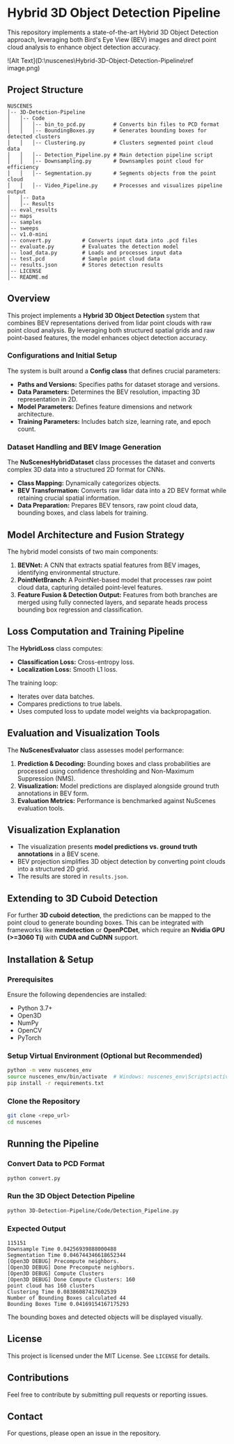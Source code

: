 # Hybrid 3D Object Detection Pipeline

This repository implements a state-of-the-art Hybrid 3D Object Detection approach, leveraging both Bird's Eye View (BEV) images and direct point cloud analysis to enhance object detection accuracy.

![Alt Text](D:\nuscenes\Hybrid-3D-Object-Detection-Pipeline\ref image.png)


## Project Structure
```
NUSCENES
│-- 3D-Detection-Pipeline
│   │-- Code
│   │   │-- bin_to_pcd.py         # Converts bin files to PCD format
│   │   │-- BoundingBoxes.py      # Generates bounding boxes for detected clusters
│   │   │-- Clustering.py         # Clusters segmented point cloud data
│   │   │-- Detection_Pipeline.py # Main detection pipeline script
│   │   │-- Downsampling.py       # Downsamples point cloud for efficiency
│   │   │-- Segmentation.py       # Segments objects from the point cloud
│   │   │-- Video_Pipeline.py     # Processes and visualizes pipeline output
│   │-- Data
│   │-- Results
│-- eval_results
│-- maps
│-- samples
│-- sweeps
│-- v1.0-mini
│-- convert.py          # Converts input data into .pcd files
│-- evaluate.py         # Evaluates the detection model
│-- load_data.py        # Loads and processes input data
│-- test.pcd            # Sample point cloud data
│-- results.json        # Stores detection results
│-- LICENSE
│-- README.md
```

## Overview
This project implements a **Hybrid 3D Object Detection** system that combines BEV representations derived from lidar point clouds with raw point cloud analysis. By leveraging both structured spatial grids and raw point-based features, the model enhances object detection accuracy.

### Configurations and Initial Setup
The system is built around a **Config class** that defines crucial parameters:
- **Paths and Versions:** Specifies paths for dataset storage and versions.
- **Data Parameters:** Determines the BEV resolution, impacting 3D representation in 2D.
- **Model Parameters:** Defines feature dimensions and network architecture.
- **Training Parameters:** Includes batch size, learning rate, and epoch count.

### Dataset Handling and BEV Image Generation
The **NuScenesHybridDataset** class processes the dataset and converts complex 3D data into a structured 2D format for CNNs.
- **Class Mapping:** Dynamically categorizes objects.
- **BEV Transformation:** Converts raw lidar data into a 2D BEV format while retaining crucial spatial information.
- **Data Preparation:** Prepares BEV tensors, raw point cloud data, bounding boxes, and class labels for training.

## Model Architecture and Fusion Strategy
The hybrid model consists of two main components:
1. **BEVNet:** A CNN that extracts spatial features from BEV images, identifying environmental structure.
2. **PointNetBranch:** A PointNet-based model that processes raw point cloud data, capturing detailed point-level features.
3. **Feature Fusion & Detection Output:** Features from both branches are merged using fully connected layers, and separate heads process bounding box regression and classification.

## Loss Computation and Training Pipeline
The **HybridLoss** class computes:
- **Classification Loss:** Cross-entropy loss.
- **Localization Loss:** Smooth L1 loss.

The training loop:
- Iterates over data batches.
- Compares predictions to true labels.
- Uses computed loss to update model weights via backpropagation.

## Evaluation and Visualization Tools
The **NuScenesEvaluator** class assesses model performance:
1. **Prediction & Decoding:** Bounding boxes and class probabilities are processed using confidence thresholding and Non-Maximum Suppression (NMS).
2. **Visualization:** Model predictions are displayed alongside ground truth annotations in BEV form.
3. **Evaluation Metrics:** Performance is benchmarked against NuScenes evaluation tools.

## Visualization Explanation
- The visualization presents **model predictions vs. ground truth annotations** in a BEV scene.
- BEV projection simplifies 3D object detection by converting point clouds into a structured 2D grid.
- The results are stored in `results.json`.

## Extending to 3D Cuboid Detection
For further **3D cuboid detection**, the predictions can be mapped to the point cloud to generate bounding boxes. This can be integrated with frameworks like **mmdetection** or **OpenPCDet**, which require an **Nvidia GPU (>=3060 Ti)** with **CUDA and CuDNN** support.

## Installation & Setup
### Prerequisites
Ensure the following dependencies are installed:
- Python 3.7+
- Open3D
- NumPy
- OpenCV
- PyTorch

### Setup Virtual Environment (Optional but Recommended)
```sh
python -m venv nuscenes_env
source nuscenes_env/bin/activate  # Windows: nuscenes_env\Scripts\activate
pip install -r requirements.txt
```

### Clone the Repository
```sh
git clone <repo_url>
cd nuscenes
```

## Running the Pipeline
### Convert Data to PCD Format
```sh
python convert.py
```

### Run the 3D Object Detection Pipeline
```sh
python 3D-Detection-Pipeline/Code/Detection_Pipeline.py
```

### Expected Output
```
115151
Downsample Time 0.04256939888000488
Segmentation Time 0.046744346618652344
[Open3D DEBUG] Precompute neighbors.
[Open3D DEBUG] Done Precompute neighbors.
[Open3D DEBUG] Compute Clusters
[Open3D DEBUG] Done Compute Clusters: 160
point cloud has 160 clusters
Clustering Time 0.08386087417602539
Number of Bounding Boxes calculated 44
Bounding Boxes Time 0.04169154167175293
```

The bounding boxes and detected objects will be displayed visually.

## License
This project is licensed under the MIT License. See `LICENSE` for details.

## Contributions
Feel free to contribute by submitting pull requests or reporting issues.

## Contact
For questions, please open an issue in the repository.

